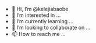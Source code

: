 - 👋 Hi, I’m @kelejiabaobe
- 👀 I’m interested in ...
- 🌱 I’m currently learning ...
- 💞️ I’m looking to collaborate on ...
- 📫 How to reach me ...

<!---
kelejiabaobe/kelejiabaobe is a ✨ special ✨ repository because its `README.md` (this file) appears on your GitHub profile.
You can click the Preview link to take a look at your changes.
--->
